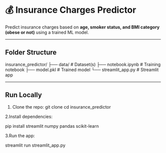 # 💰 Insurance Charges Predictor

Predict insurance charges based on **age, smoker status, and BMI category (obese or not)** using a trained ML model.

---

## Folder Structure

insurance_predictor/
├── data/               # Dataset(s)
├── notebook.ipynb      # Training notebook
├── model.pkl           # Trained model
└── streamlit_app.py    # Streamlit app


---

## Run Locally

1. Clone the repo:
git clone <your-repo-url>
cd insurance_predictor

2.Install dependencies:

pip install streamlit numpy pandas scikit-learn


3.Run the app:

streamlit run streamlit_app.py
